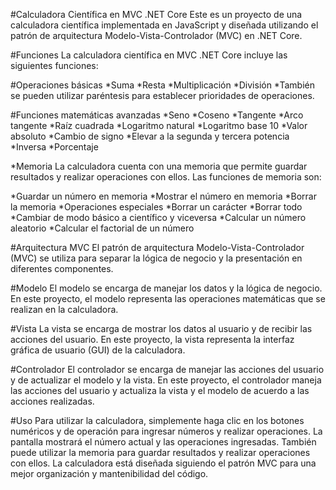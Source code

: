 #Calculadora Científica en MVC .NET Core
Este es un proyecto de una calculadora científica implementada en JavaScript y diseñada utilizando el patrón de arquitectura Modelo-Vista-Controlador (MVC) en .NET Core.

#Funciones
La calculadora científica en MVC .NET Core incluye las siguientes funciones:

#Operaciones básicas
*Suma
*Resta
*Multiplicación
*División
*También se pueden utilizar paréntesis para establecer prioridades de operaciones.

#Funciones matemáticas avanzadas
*Seno
*Coseno
*Tangente
*Arco tangente
*Raíz cuadrada
*Logaritmo natural
*Logaritmo base 10
*Valor absoluto
*Cambio de signo
*Elevar a la segunda y tercera potencia
*Inversa
*Porcentaje

*Memoria
La calculadora cuenta con una memoria que permite guardar resultados y realizar operaciones con ellos. Las funciones de memoria son:

*Guardar un número en memoria
*Mostrar el número en memoria
*Borrar la memoria
*Operaciones especiales
*Borrar un carácter
*Borrar todo
*Cambiar de modo básico a científico y viceversa
*Calcular un número aleatorio
*Calcular el factorial de un número

#Arquitectura MVC
El patrón de arquitectura Modelo-Vista-Controlador (MVC) se utiliza para separar la lógica de negocio y la presentación en diferentes componentes.

#Modelo
El modelo se encarga de manejar los datos y la lógica de negocio. En este proyecto, el modelo representa las operaciones matemáticas que se realizan en la calculadora.

#Vista
La vista se encarga de mostrar los datos al usuario y de recibir las acciones del usuario. En este proyecto, la vista representa la interfaz gráfica de usuario (GUI) de la calculadora.

#Controlador
El controlador se encarga de manejar las acciones del usuario y de actualizar el modelo y la vista. En este proyecto, el controlador maneja las acciones del usuario y actualiza la vista y el modelo de acuerdo a las acciones realizadas.

#Uso
Para utilizar la calculadora, simplemente haga clic en los botones numéricos y de operación para ingresar números y realizar operaciones. La pantalla mostrará el número actual y las operaciones ingresadas. También puede utilizar la memoria para guardar resultados y realizar operaciones con ellos. La calculadora está diseñada siguiendo el patrón MVC para una mejor organización y mantenibilidad del código.